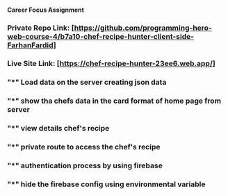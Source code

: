 #### Career Focus Assignment

### Private Repo Link: [https://github.com/programming-hero-web-course-4/b7a10-chef-recipe-hunter-client-side-FarhanFardid]

### Live Site Link: [https://chef-recipe-hunter-23ee6.web.app/]

### "*" Load data on the server creating json data 

### "*" show tha chefs data in the card format of home page from server
### "*" view details chef's recipe
### "*" private route to access the chef's recipe
### "*" authentication process by using firebase
### "*" hide the firebase config using environmental variable